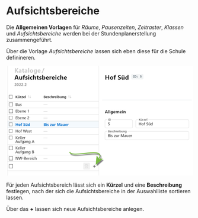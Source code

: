 # Aufsichtsbereiche

Die **Allgemeinen Vorlagen** für *Räume*, *Pausenzeiten*, *Zeitraster*, *Klassen* und *Aufsichtsbereiche* werden bei der Stundenplanerstellung zusammengeführt.

Über die Vorlage *Aufsichtsbereiche* lassen sich eben diese für die Schule definineren.

![Der Katalog mit den Aufsichtsbereichen](./graphics/SVWS_kataloge_aufsichtsbereiche.png "Legen Sie Aufsichtsbereiche an.")

Für jeden Aufsichtsbereich lässt sich ein **Kürzel** und eine **Beschreibung** festlegen, nach der sich die Aufsichtsbereiche in der Auswahlliste sortieren lassen.

Über das **+** lassen sich neue Aufsichtsbereiche anlegen.